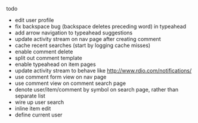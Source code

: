todo
- edit user profile
- fix backspace bug (backspace deletes preceding word) in typeahead
- add arrow navigation to typeahead suggestions
- update activity stream on nav page after creating comment
- cache recent searches (start by logging cache misses)
- enable comment delete
- split out comment template
- enable typeahead on item pages
- update activity stream to behave like http://www.rdio.com/notifications/
- use comment form view on nav page
- use comment view on comment search page
- denote user/item/comment by symbol on search page, rather than separate list
- wire up user search
- inline item edit
- define current user
